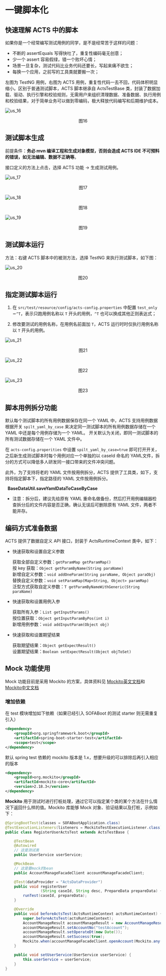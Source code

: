 # 一键脚本化
## 快速理解 ACTS 中的脚本
如果你是一个经常编写测试用例的同学，是不是经常苦于这样的问题：
* 不断的 assertEquals 写得快吐了，重复性编码毫无创意；
* 少一个 assert 容易假绿，错一个败坏心情；
* 场景一旦复杂，测试代码比业务代码还要长，写起来痛不欲生；
* 每换一个应用，之前写的工具类就要搬一次；

左图为 TestNG 用例，右图为 ACTS 用例，重复性代码一去不回，代码体积明显缩小。区别于普通测试脚本，ACTS 脚本继承自 ActsTestBase 类，封装了数据加载、驱动、执行引擎和校验规则，无需用户来组织清理数据、准备数据、执行用例和校验结果，对于简单业务可以做到零编码，极大释放代码编写和后期维护成本。

![us_16](./resources/us_16.png)
<p align="center">图16</p>

## 测试脚本生成

前提条件：__务必 mvn 编译工程和生成对象模型，否则会造成 ACTS IDE 不可预料的错误，如无法编辑、数据不正确等__。

接口定义的方法上点击，选择 ACTS 功能 -> 生成测试用例。

![us_17](./resources/us_17.png)
<p align="center">图17</p>


![us_18](./resources/us_18.png)
<p align="center">图18</p>


![us_19](./resources/us_19.png)
<p align="center">图19</p>

## 测试脚本运行
方法：右键 ACTS 脚本中的被测方法，选择 TestNG 来执行测试脚本，如下图：

![us_20](./resources/us_20.png)
<p align="center">图20</p>

## 指定测试脚本运行

1. 在 `src/test/resource/config/acts-config.properties` 中配置 `test_only＝^T`，表示只跑用例名称以 `T` 开头的用例，`^T` 也可以换成其他正则表达式；

2. 修改要测试的用例名称，在用例名前面加 `T`，ACTS 运行时时仅执行用例名称以 `T` 开头的用例。

![us_21](./resources/us_21.png)
<p align="center">图21</p>


![us_22](./resources/us_22.png)
<div data-type="alignment" data-value="center" style="text-align:center">
  <div data-type="p">图22</div>
</div>


![us_23](./resources/us_23.png)
<div data-type="alignment" data-value="center" style="text-align:center">
  <div data-type="p">图23</div>
</div>


## 脚本用例拆分功能

默认每个测试脚本的所有用例数据保存在同一个 YAML 中，ACTS 支持用例数据根据开关 `spilt_yaml_by_case` 来决定同一测试脚本的所有用例数据存储在一个 YAML 中还是每个用例存储为一个 YAML。
开关默认为关闭，即同一测试脚本的所有测试数据存储在一个 YAML 文件中。

在 `acts-config.properities` 中设置 `spilt_yaml_by_case=true` 即可打开开关，之后新生成测试脚本时每个用例对应一个单独的以 caseId 命名的 YAML文件，拆分的方式可以降低多人研发同一接口带来的文件冲突问题。 

此外，为了支持将老的 YAML 文件按用例拆分，ACTS 提供了工具类，如下，支持将指定脚本下，指定路径的 YAML 文件按用例拆分。

   __BaseDataUtil.saveYamlDataToCaseByCase__

* 注意：拆分后，建议先给原有 YAML 重命名做备份，然后打开用例编辑器检查拆分后的文件内容是否正确，确认无误后可删除原有 YAML 文件，两者不能并存。

## 编码方式准备数据
ACTS 提供了数据自定义 API 接口，封装于 ActsRuntimeContext 类中，如下：
+ 快速获取和设置自定义参数
    
    获取全部自定义参数：`getParamMap getParamMap()` <br/>
    按 key 获取：`Object getParamByName(String paraName)` <br/>
    新增自定义参数：`void addOneParam(String paraName, Object paraObj)` <br/>
    替换自定义参数：`void setParamMap(Map<String, Object> paramMap)` <br/>
    泛型方式获取自定义参数：`T getParamByNameWithGeneric(String paraName)`

+ 快速获取和设置用例入参

    获取所有入参：`List getInputParams()` <br/>
    按位置获取：`Object getInputParamByPos(int i)` <br/>
    新增用例参数：`void addInputParam(Object obj)` 

+ 快速获取和设置期望结果

    获取期望结果：`Object getExpectResult()` <br/>
    设置期望结果：`Boolean setExpectResult(Object objToSet)`

## Mock 功能使用
Mock 功能目前是采用 Mockito 的方案，具体资料见 
[Mockito英文文档](https://static.javadoc.io/org.mockito/mockito-core/2.18.3/org/mockito/Mockito.html)和
[Mockito中文文档](https://github.com/hehonghui/mockito-doc-zh)
### 增加依赖
在 test 模块增加如下依赖（如果已经引入 SOFABoot 的测试 starter 则无需重复引入）
```xml
<dependency>
    <groupId>org.springframework.boot</groupId>
    <artifactId>spring-boot-starter-test</artifactId>
    <scope>test</scope>
</dependency>
```
默认 spring test 依赖的 mockito 版本是 1.x，想要升级的可以排除后再引入相应的版本
```xml
<dependency>
    <groupId>org.mockito</groupId>
    <artifactId>mockito-core</artifactId>
    <version>2.18.3</version>
</dependency>
```

__Mockito__ 用于测试时进行打桩处理，通过它可以指定某个类的某个方法在什么情况下返回什么样的值。Mockito 库能够 Mock 对象、验证结果以及打桩，示例如下：

```java
@SpringBootTest(classes = SOFABootApplication.class)
@TestExecutionListeners(listeners = MockitoTestExecutionListener.class)
public class RegisterUserActsTest extends ActsTestBase {

    @TestBean
    @Autowired
    // 这是测试类
    public UserService userService;

    @MockBean
    // 这是要mock的bean
    public AccountManageFacadeClient accountManageFacadeClient;

    @Test(dataProvider = "ActsDataProvider")
    public void registerUser
                (String caseId, String desc, PrepareData prepareData) {
        runTest(caseId, prepareData);
    }

    @Override
    public void beforeActsTest(ActsRuntimeContext actsRuntimeContext) {
        super.beforeActsTest(actsRuntimeContext);
        AccountManageResult accountManageResult = new AccountManageResult();
        accountManageResult.setAccountNo("testAccount");
        accountManageResult.setOperateDt(new Date());
        accountManageResult.setSuccess(true);
        Mockito.when(accountManageFacadeClient.openAccount(Mockito.any(NormalOpenAccountRequest.class))).thenReturn(accountManageResult);
    }

    public void setUserService(UserService userService) {
        this.userService = userService;
    }
}
```

